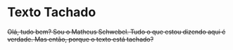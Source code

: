 # Texto Tachado

~~Olá, tudo bem? Sou o Matheus Schwebel. Tudo o que estou dizendo aqui é verdade. Mas então, porque o texto está tachado?~~
